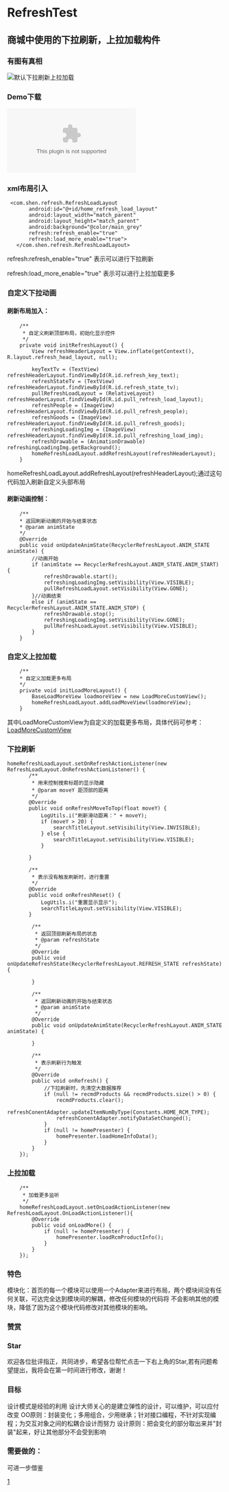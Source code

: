 # RefreshTest

## 商城中使用的下拉刷新，上拉加载构件

### 有图有真相
![默认下拉刷新上拉加载](img/default_refresh_load.gif)

### Demo下载
![Demo](https://github.com/shenjianli/RefreshTest/raw/master/doc/app-DevTest-debug.apk)

### xml布局引入
```
 <com.shen.refresh.RefreshLoadLayout
       android:id="@+id/home_refresh_load_layout"
       android:layout_width="match_parent"
       android:layout_height="match_parent"
       android:background="@color/main_grey"
       refresh:refresh_enable="true"
       refresh:load_more_enable="true">
   </com.shen.refresh.RefreshLoadLayout>

```
refresh:refresh_enable="true" 表示可以进行下拉刷新

refresh:load_more_enable="true" 表示可以进行上拉加载更多

### 自定义下拉动画
#### 刷新布局加入：
```
	/**
     * 自定义刷新顶部布局，初始化显示控件
     */
    private void initRefreshLayout() {
        View refreshHeaderLayout = View.inflate(getContext(), R.layout.refresh_head_layout, null);

        keyTextTv = (TextView) refreshHeaderLayout.findViewById(R.id.refresh_key_text);
        refreshStateTv = (TextView) refreshHeaderLayout.findViewById(R.id.refresh_state_tv);
        pullRefreshLoadLayout = (RelativeLayout) refreshHeaderLayout.findViewById(R.id.pull_refresh_load_layout);
        refreshPeople = (ImageView) refreshHeaderLayout.findViewById(R.id.pull_refresh_people);
        refreshGoods = (ImageView) refreshHeaderLayout.findViewById(R.id.pull_refresh_goods);
        refreshingLoadingImg = (ImageView) refreshHeaderLayout.findViewById(R.id.pull_refreshing_load_img);
        refreshDrawable = (AnimationDrawable) refreshingLoadingImg.getBackground();
        homeRefreshLoadLayout.addRefreshLayout(refreshHeaderLayout);
    }

```
homeRefreshLoadLayout.addRefreshLayout(refreshHeaderLayout);通过这句代码加入刷新自定义头部布局


#### 刷新动画控制：
```
	/**
   	* 返回刷新动画的开始与结束状态
    * @param animState
    */
    @Override
    public void onUpdateAnimState(RecyclerRefreshLayout.ANIM_STATE animState) {
    	//动画开始
        if (animState == RecyclerRefreshLayout.ANIM_STATE.ANIM_START) {
            refreshDrawable.start();
            refreshingLoadingImg.setVisibility(View.VISIBLE);
            pullRefreshLoadLayout.setVisibility(View.GONE);
        }//动画结束 
        else if (animState == RecyclerRefreshLayout.ANIM_STATE.ANIM_STOP) {
            refreshDrawable.stop();
            refreshingLoadingImg.setVisibility(View.GONE);
            pullRefreshLoadLayout.setVisibility(View.VISIBLE);
        }
    }

```

### 自定义上拉加载
```
	/**
	* 自定义加载更多布局
	*/
    private void initLoadMoreLayout() {
        BaseLoadMoreView loadmoreView = new LoadMoreCustomView();
        homeRefreshLoadLayout.addLoadMoveView(loadmoreView);
    }
```
其中LoadMoreCustomView为自定义的加载更多布局，具体代码可参考：[LoadMoreCustomView](https://github.com/shenjianli/RefreshTest/blob/master/app/src/main/java/com/shen/refreshtest/app/LoadMoreCustomView.java)

### 下拉刷新
```
homeRefreshLoadLayout.setOnRefreshActionListener(new RefreshLoadLayout.OnRefreshActionListener() {
       /**
        * 用来控制搜索标题的显示隐藏
        * @param moveY 距顶部的距离
        */
       @Override
       public void onRefreshMoveToTop(float moveY) {
           LogUtils.i("刷新滑动距离：" + moveY);
           if (moveY > 20) {
               searchTitleLayout.setVisibility(View.INVISIBLE);
           } else {
               searchTitleLayout.setVisibility(View.VISIBLE);
           }

       }

       /**
        * 表示没有触发刷新时，进行重置
        */
       @Override
       public void onRefreshReset() {
           LogUtils.i("重置显示显示");
           searchTitleLayout.setVisibility(View.VISIBLE);
       }

        /**
         * 返回顶部刷新布局的状态
         * @param refreshState
         */
        @Override
        public void onUpdateRefreshState(RecyclerRefreshLayout.REFRESH_STATE refreshState) {

        }

        /**
         * 返回刷新动画的开始与结束状态
         * @param animState
         */
        @Override
        public void onUpdateAnimState(RecyclerRefreshLayout.ANIM_STATE animState) {

        }

        /**
     	 * 表示刷新行为触发
         */
        @Override
        public void onRefresh() {
            //下拉刷新时，先清空大数据推荐
            if (null != recmdProducts && recmdProducts.size() > 0) {
                recmdProducts.clear();
                refreshConentAdapter.updateItemNumByType(Constants.HOME_RCM_TYPE);
                refreshConentAdapter.notifyDataSetChanged();
            }
            if (null != homePresenter) {
                homePresenter.loadHomeInfoData();
            }
        }
    });

```

### 上拉加载
```
	/**
 	 * 加载更多监听
     */
    homeRefreshLoadLayout.setOnLoadActionListener(new RefreshLoadLayout.OnLoadActionListener(){
        @Override
        public void onLoadMore() {
            if (null != homePresenter) {
                homePresenter.loadRcmProductInfo();
            }
        }
    });
```
### 特色
模块化：首页的每一个模块可以使用一个Adapter来进行布局，两个模块间没有任何关联，可达完全达到模块间的解耦，修改任何模块的代码将
不会影响其他的模块，降低了因为这个模块代码修改对其他模块的影响。


### 赞赏

### Star
欢迎各位批评指正，共同进步，希望各位帮忙点击一下右上角的Star,若有问题希望提出，我将会在第一时间进行修改，谢谢！
### 目标
设计模式是经验的利用
设计大师关心的是建立弹性的设计，可以维护，可以应付改变
OO原则：封装变化；多用组合，少用继承；针对接口编程，不针对实现编程；为交互对象之间的松耦合设计而努力
设计原则：把会变化的部分取出来并"封装"起来，好让其他部分不会受到影响

### 需要做的：
可进一步借鉴

[1](https://github.com/yhaolpz/SlideAdapter)